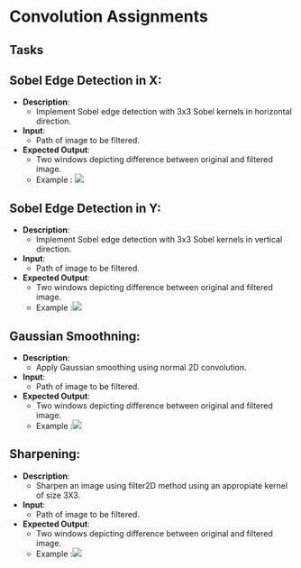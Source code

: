 # Convolution Assignments
Tasks
---
## Sobel Edge Detection in X:
   - **Description**:
       - Implement Sobel edge detection with 3x3 Sobel kernels in horizontal direction.
   - **Input**: 
       - Path of image to be filtered.
   - **Expected Output**: 
       - Two windows depicting difference between original and filtered image.
       - Example : ![](https://i.imgur.com/h3uxiYc.jpg)


## Sobel Edge Detection in Y:
   - **Description**:
       - Implement Sobel edge detection with 3x3 Sobel kernels in vertical direction.
   - **Input**: 
       - Path of image to be filtered.
   - **Expected Output**: 
       - Two windows depicting difference between original and filtered image.
       - Example :![](https://i.imgur.com/17byYZM.jpg)


## Gaussian Smoothning:
   - **Description**:
       - Apply Gaussian smoothing using normal 2D convolution.
   - **Input**: 
       - Path of image to be filtered.
   - **Expected Output**: 
       - Two windows depicting difference between original and filtered image.
       - Example :![](https://i.imgur.com/T2jJUvN.png)

## Sharpening:
   - **Description**:
       - Sharpen an image using filter2D method using an appropiate kernel of size 3X3.
   - **Input**: 
       - Path of image to be filtered.
   - **Expected Output**: 
       - Two windows depicting difference between original and filtered image.
       - Example :![](https://i.imgur.com/ceNbvaQ.jpg)




